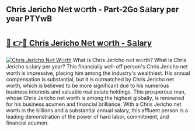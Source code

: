 ## Chris Jericho N𝚎t w𝚘rth - Part-2Go S𝚊lary per year PTYwB

# <h2><a href="http://gc1gym.nevu.top/?p=Chris+Jericho">🔗 👉🔴 Chris Jericho N𝚎t w𝚘rth - S𝚊lary</a></h2>

[![Chris Jericho N𝚎t W𝚘rth](https://i.imgur.com/Oavwk0R.jpeg)](http://gc1gym.nevu.top/?p=Chris+Jericho)
What is Chris Jericho n𝚎t w𝚘rth? What is Chris Jericho s𝚊lary per year?
This financially well-off person's Chris Jericho net worth is impressive, placing him among the industry's wealthiest. His annual compensation is substantial, but it is outmatched by Chris Jericho net worth, which is believed to be more significant due to his numerous business interests and valuable real estate holdings. This prosperous man, whose Chris Jericho net worth is among the highest globally, is renowned for his business acumen and financial brilliance. With a Chris Jericho net worth in the billions and a substantial annual salary, this affluent person is a leading demonstration of the power of hard labor, commitment, and financial acumen.
